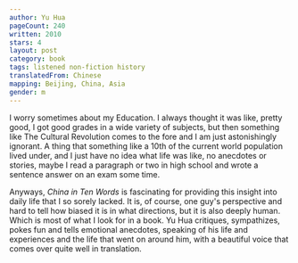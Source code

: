 ```yaml
---
author: Yu Hua
pageCount: 240
written: 2010
stars: 4
layout: post
category: book
tags: listened non-fiction history
translatedFrom: Chinese
mapping: Beijing, China, Asia
gender: m
---
```


I worry sometimes about my Education. I always thought it was like, pretty good, I got good grades in a wide variety of subjects, but then something like The Cultural Revolution comes to the fore and I am just astonishingly ignorant. A thing that something like a 10th of the current world population lived under, and I just have no idea what life was like, no anecdotes or stories, maybe I read a paragraph or two in high school and wrote a sentence answer on an exam some time.

Anyways, _China in Ten Words_ is fascinating for providing this insight into daily life that I so sorely lacked. It is, of course, one guy's perspective and hard to tell how biased it is in what directions, but it is also deeply human. Which is most of what I look for in a book. Yu Hua critiques, sympathizes, pokes fun and tells emotional anecdotes, speaking of his life and experiences and the life that went on around him, with a beautiful voice that comes over quite well in translation.
